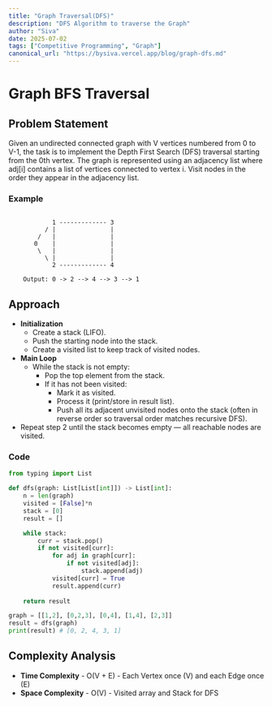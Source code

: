 ```yaml
---
title: "Graph Traversal(DFS)"
description: "DFS Algorithm to traverse the Graph"
author: "Siva"
date: 2025-07-02
tags: ["Competitive Programming", "Graph"]
canonical_url: "https://bysiva.vercel.app/blog/graph-dfs.md"
---
```


# Graph BFS Traversal
## Problem Statement
Given an undirected connected graph with V vertices numbered from 0 to V-1, the task is to implement the Depth First Search (DFS) traversal starting from the 0th vertex. The graph is represented using an adjacency list where adj[i] contains a list of vertices connected to vertex i. Visit nodes in the order they appear in the adjacency list.

### Example
```tree

            1 ------------- 3
          / |               |
        /   |               |
       0    |               |
        \   |               |
          \ |               |
            2 ------------- 4
    
    Output: 0 -> 2 --> 4 --> 3 --> 1
```

## Approach
- **Initialization**
  - Create a stack (LIFO).
  - Push the starting node into the stack.
  - Create a visited list to keep track of visited nodes.
- **Main Loop**
  - While the stack is not empty:
    - Pop the top element from the stack.
    - If it has not been visited:
      - Mark it as visited.
      - Process it (print/store in result list).
      - Push all its adjacent unvisited nodes onto the stack (often in reverse order so traversal order matches recursive DFS).
- Repeat step 2 until the stack becomes empty — all reachable nodes are visited.
  
### Code
```python
from typing import List

def dfs(graph: List[List[int]]) -> List[int]:
    n = len(graph)
    visited = [False]*n 
    stack = [0]
    result = []

    while stack:
        curr = stack.pop()
        if not visited[curr]:
            for adj in graph[curr]:
                if not visited[adj]:
                    stack.append(adj)
            visited[curr] = True
            result.append(curr)
    
    return result

graph = [[1,2], [0,2,3], [0,4], [1,4], [2,3]]
result = dfs(graph)
print(result) # [0, 2, 4, 3, 1]
```

## Complexity Analysis
- **Time Complexity** - O(V + E) - Each Vertex once (V) and each Edge once (E)
- **Space Complexity** - O(V) - Visited array and Stack for DFS